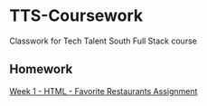 # TTS-Coursework

Classwork for Tech Talent South Full Stack course

## Homework

[Week 1 - HTML - Favorite Restaurants Assignment](/html_basics/Favorite%20Restaurants%20Assignment/index.html)
